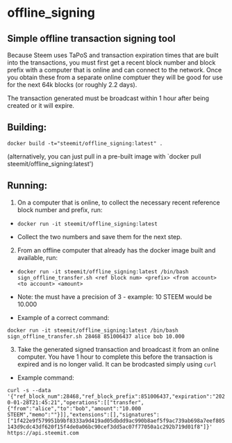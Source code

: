# offline_signing

## Simple offline transaction signing tool

Because Steem uses TaPoS and transaction expiration times that are built into the transactions, you must first get a recent block number and block prefix with a computer that is online and can connect to the network. Once you obtain these from a separate online comptuer they will be good for use for the next 64k blocks (or roughly 2.2 days).

The transaction generated must be broadcast within 1 hour after being created or it will expire.

## Building:

`
docker build -t="steemit/offline_signing:latest" .
`

(alternatively, you can just pull in a pre-built image with `docker pull steemit/offline_signing:latest')

## Running:

1. On a computer that is online, to collect the necessary recent reference block number and prefix, run:

- `docker run -it steemit/offline_signing:latest`

- Collect the two numbers and save them for the next step.

2. From an offline computer that already has the docker image built and available, run:

- `docker run -it steemit/offline_signing:latest /bin/bash sign_offline_transfer.sh <ref block num> <prefix> <from account> <to account> <amount>`

- Note: the <amount> must have a precision of 3 - example: 10 STEEM would be 10.000

- Example of a correct command:

`docker run -it steemit/offline_signing:latest /bin/bash sign_offline_transfer.sh 28468 851006437 alice bob 10.000`

3. Take the generated signed transaction and broadcast it from an online computer. You have 1 hour to complete this before the transaction is expired and is no longer valid. It can be brodcasted simply using `curl`

- Example command:

`curl -s --data '{"ref_block_num":28468,"ref_block_prefix":851006437,"expiration":"2020-01-28T21:45:21","operations":[["transfer",{"from":"alice","to":"bob","amount":"10.000 STEEM","memo":""}]],"extensions":[],"signatures":["1f422e9f579951b9bf8333a9d419ad05dbdd9ac990b8aef5f9ac739ab698a7eef805143d9cdc43df620f15f4de0a06bc90cef3dd5ac07f77050a1c292b719d01f8"]}' https://api.steemit.com`